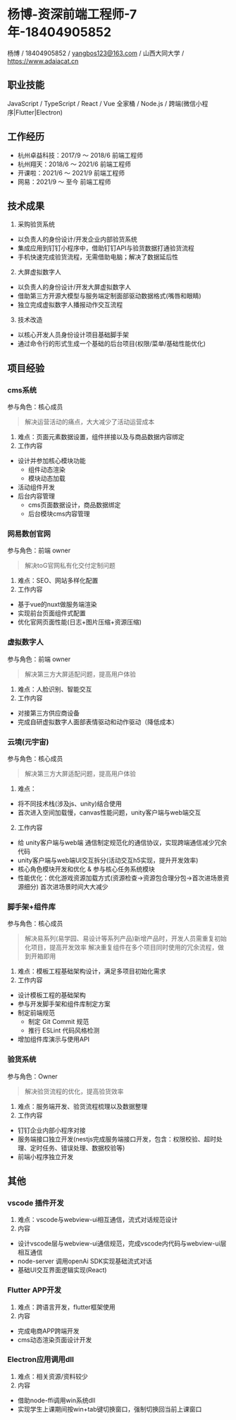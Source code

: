 # 杨博-资深前端工程师-7年-18404905852

杨博 / 18404905852 / yangbos123@163.com / 山西大同大学 / https://www.adaiacat.cn

## 职业技能

JavaScript / TypeScript / React / Vue 全家桶 / Node.js / 跨端(<span className="text-green">微信小程序</span>|<span className="text-blue">Flutter</span>|<span className="text-electron">Electron</span>)

## 工作经历

- 杭州卓益科技：2017/9 ～ 2018/6 前端工程师
- 杭州翔天：2018/6 ～ 2021/6 前端工程师
- 开课啦：2021/6 ～ 2021/9 前端工程师
- 网易：2021/9 ～ 至今 前端工程师

## 技术成果

1. 采购验货系统

- 以负责人的身份设计/开发企业内部验货系统
- 集成应用到钉钉小程序中，借助钉钉API与验货数据打通验货流程
- 手机快速完成验货流程，无需借助电脑；解决了数据延后性

2. 大屏虚拟数字人

- 以负责人的身份设计/开发大屏虚拟数字人
- 借助第三方开源大模型与服务端定制面部驱动数据格式(嘴唇和眼睛)
- 独立完成虚拟数字人播报动作交互流程

3. 技术改造

- 以核心开发人员身份设计项目基础脚手架
- 通过命令行的形式生成一个基础的后台项目(权限/菜单/基础性能优化)

## 项目经验

### cms系统

参与角色：核心成员

> 解决运营活动的痛点，大大减少了活动运营成本

1. 难点：页面元素数据设置，组件拼接以及与商品数据内容绑定
2. 工作内容
  - 设计并参加核心模块功能
    - 组件动态渲染
    - 模块动态加载
  - 活动组件开发
  - 后台内容管理
    - cms页面数据设计，商品数据绑定
    - 后台模块cms内容管理

### 网易数创官网

参与角色：前端 owner

> 解决toG官网私有化交付定制问题

1. 难点：SEO、网站多样化配置
2. 工作内容
  - 基于vue的nuxt做服务端渲染
  - 实现前台页面组件式配置
  - 优化官网页面性能(日志+图片压缩+资源压缩)

### 虚拟数字人

参与角色：前端 owner

> 解决第三方大屏适配问题，提高用户体验

1. 难点：人脸识别、智能交互
2. 工作内容
  - 对接第三方供应商设备
  - 完成自研虚拟数字人面部表情驱动和动作驱动（降低成本）

### 云境(元宇宙)

参与角色：核心成员

> 解决第三方大屏适配问题，提高用户体验

1. 难点：
  - 将不同技术栈(涉及js、unity)结合使用
  - 首次进入空间加载慢，canvas性能问题，unity客户端与web端交互
2. 工作内容
  - 给 unity客户端与web端 通信制定规范化的通信协议，实现跨端通信减少冗余代码
  - unity客户端与web端UI交互拆分(活动交互h5实现，提升开发效率)
  - 核心角色模块开发和优化 & 参与核心任务系统模块
  - 性能优化：优化游戏资源加载方式(资源检查->资源包合理分包->首次进场景资源细分) 首次进场景时间大大减少

### 脚手架+组件库

参与角色：核心成员

> 解决易系列(易学园、易设计等系列产品)新增产品时，开发人员需重复初始化项目，提高开发效率
> 解决重复组件在多个项目同时使用的冗余流程，做到开箱即用

1. 难点：模板工程基础架构设计，满足多项目初始化需求
2. 工作内容
  - 设计模板工程的基础架构
  - 参与开发脚手架和组件库制定方案
  - 制定前端规范
    - 制定 Git Commit 规范
    - 推行 ESLint 代码风格检测
  - 增加组件库演示与使用API

### 验货系统

参与角色：Owner

> 解决验货流程的优化，提高验货效率

1. 难点：服务端开发、验货流程梳理以及数据整理
2. 工作内容
  - 钉钉企业内部小程序对接
  - 服务端接口独立开发(nestjs完成服务端接口开发，包含：权限校验、超时处理、定时任务、错误处理、数据校验等)
  - 前端小程序独立开发

## 其他

### vscode 插件开发

1. 难点：vscode与webview-ui相互通信，流式对话规范设计
2. 内容
  - 设计vscode层与webview-ui通信规范，完成vscode内代码与webview-ui层相互通信
  - node-server 调用openAi SDK实现基础流式对话
  - 基础UI交互界面逻辑实现(React)

### Flutter APP开发

1. 难点：跨语言开发，flutter框架使用
2. 内容
  - 完成电商APP跨端开发
  - cms动态渲染页面设计开发

### Electron应用调用dll

1. 难点：相关资源/资料较少
2. 内容
  - 借助node-ffi调用win系统dll
  - 实现学生上课期间按win+tab键切换窗口，强制切换回当前上课窗口

